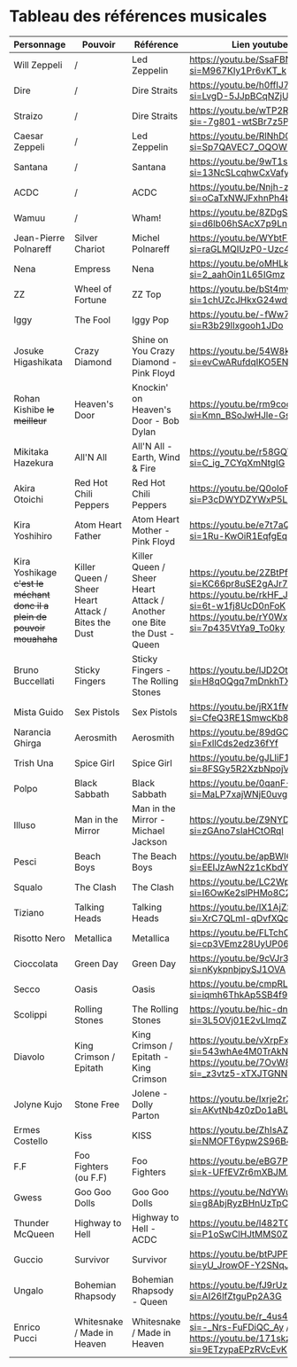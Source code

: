 # Tableau des références musicales

| Personnage    | Pouvoir   | Référence  | Lien youtube  | Partie |
|------------|------------|------------|------------|------------|
| Will Zeppeli  | /  | Led Zeppelin  | https://youtu.be/SsaFBNvhceA?si=M967KIy1Pr6vKT_k | partie 1  |                             
|  Dire  |  /  |  Dire Straits  | https://youtu.be/h0ffIJ7ZO4U?si=LvgD-5JJpBCqNZjU | partie 1 |
|  Straizo  |  /  |  Dire Straits  | https://youtu.be/wTP2RUD_cL0?si=-7g801-wtSBr7z5P | partie 1 |
|  Caesar Zeppeli |  /  |  Led Zeppelin  | https://youtu.be/RlNhD0oS5pk?si=Sp7QAVEC7_OQOW5b |partie 2|
|  Santana  |  /  |  Santana  | https://youtu.be/9wT1s96JIb0?si=13NcSLcqhwCxVafy | partie 2 |
|  ACDC  |  /  |  ACDC  | https://youtu.be/Nnjh-zp6pP4?si=oCaTxNWJFxhnPh4b | partie 2 |
|  Wamuu  |  /  |  Wham!  | https://youtu.be/8ZDgSsTYlew?si=d6lb06hSAcX7p9Ln | partie 2 |
|  Jean-Pierre Polnareff  |  Silver Chariot  |  Michel Polnareff  | https://youtu.be/WYbtFYFqn0E?si=raGLMQIUzP0-Uzc4 | partie 3 |
|  Nena  |  Empress  |  Nena  | https://youtu.be/oMHLkcc9I9c?si=2_aahOin1L65IGmz | partie 3|
|  ZZ  |  Wheel of Fortune  |  ZZ Top  | https://youtu.be/bSt4myecN_c?si=1chUZcJHkxG24wdw | partie 3 |
|  Iggy  |  The Fool  |  Iggy Pop  | https://youtu.be/-fWw7FE9tTo?si=R3b29lIxgooh1JDo | partie 3 |
|  Josuke Higashikata  |  Crazy Diamond  |  Shine on You Crazy Diamond - Pink Floyd  | https://youtu.be/54W8kktFE_o?si=evCwARufdqIKO5EN | partie 4 |
|  Rohan Kishibe ~~le meilleur~~  |  Heaven's Door  |  Knockin' on Heaven's Door - Bob Dylan  | https://youtu.be/rm9coqlk8fY?si=Kmn_BSoJwHJle-Gs | partie 4 |
|  Mikitaka Hazekura  |  All'N All  |  All'N All - Earth, Wind & Fire  | https://youtu.be/r58GQYFZeLE?si=C_ig_7CYqXmNtgIG | partie 4 |
|  Akira Otoichi  |  Red Hot Chili Peppers  |  Red Hot Chili Peppers  | https://youtu.be/Q0oIoR9mLwc?si=P3cDWYDZYWxP5LZf | partie 4 |
|  Kira Yoshihiro  |  Atom Heart Father  | Atom Heart Mother - Pink Floyd  | https://youtu.be/e7t7aQLcik0?si=1Ru-KwOiR1EqfgEq | partie 4 |
|  Kira Yoshikage ~~c'est le méchant donc il a plein de pouvoir mouahaha~~  | Killer Queen / Sheer Heart Attack / Bites the Dust  |  Killer Queen / Sheer Heart Attack / Another one Bite the Dust - Queen  | https://youtu.be/2ZBtPf7FOoM?si=KC66pr8uSE2gAJr7 / https://youtu.be/rkHF_JMnB8o?si=6t-w1fj8UcD0nFoK / https://youtu.be/rY0WxgSXdEE?si=7p435VtYa9_To0ky | partie 4 |
|  Bruno Buccellati  |  Sticky Fingers  | Sticky Fingers - The Rolling Stones  | https://youtu.be/lJD2OtTaywo?si=H8qOQgq7mDnkhTXK | partie 5 |
|  Mista Guido  |  Sex Pistols  |  Sex Pistols  | https://youtu.be/jRX1fM0vg8E?si=CfeQ3RE1SmwcKb8T | partie 5 |
|  Narancia Ghirga  |  Aerosmith  |  Aerosmith  | https://youtu.be/89dGC8de0CA?si=FxllCds2edz36fYf | partie 5 |
|  Trish Una  |  Spice Girl  |  Spice Girl  | https://youtu.be/gJLIiF15wjQ?si=8FSGy5R2XzbNpojV | partie 5 |
|  Polpo  |  Black Sabbath  |  Black Sabbath  | https://youtu.be/0qanF-91aJo?si=MaLP7xajWNjE0uvg | partie 5 |
|  Illuso  |  Man in the Mirror  |  Man in the Mirror - Michael Jackson  | https://youtu.be/Z9NYDgbKsBE?si=zGAno7sIaHCtORql | partie 5 |
|  Pesci  |  Beach Boys  |  The Beach Boys  | https://youtu.be/apBWI6xrbLY?si=EEIJzAwN2z1cKbdY | partie 5 |
|  Squalo  |  The Clash  |  The Clash  | https://youtu.be/LC2WpBcdM_A?si=I6OwKe2slPHMo8C2 | partie 5 |
|  Tiziano  |  Talking Heads  |  Talking Heads  | https://youtu.be/lX1AjZSYpeM?si=XrC7QLml-qDvfXQc | partie 5 |
|  Risotto Nero  |  Metallica  |  Metallica  | https://youtu.be/FLTchCiC0T0?si=cp3VEmz28UyUP06N | partie 5 |
|  Cioccolata  |  Green Day  |  Green Day  | https://youtu.be/9cVJr3eQfXc?si=nKykpnbjpySJ1OVA | partie 5 |
|  Secco  |  Oasis  |  Oasis  | https://youtu.be/cmpRLQZkTb8?si=iqmh6ThkAp5SB4f9 | partie 5 |
|  Scolippi  |  Rolling Stones  |  The Rolling Stones  | https://youtu.be/hic-dnps6MU?si=3L5OVj01E2vLlmqZ | partie 5 |
|  Diavolo  |  King Crimson / Epitath  |  King Crimson / Epitath - King Crimson  | https://youtu.be/vXrpFxHfppI?si=543whAe4M0TrAkN3 / https://youtu.be/7OvW8Z7kiws?si=_z3vtz5-xTXJTGNN | partie 5 |
|  Jolyne Kujo  |  Stone Free  |  Jolene - Dolly Parton  | https://youtu.be/Ixrje2rXLMA?si=AKvtNb4z0zDo1aBU | partie 6 |
|  Ermes Costello  |  Kiss  |  KISS  | https://youtu.be/ZhIsAZO5gl0?si=NMOFT6ypw2S96B4I | partie 6 |
|  F.F  |  Foo Fighters (ou F.F)  |  Foo Fighters  | https://youtu.be/eBG7P-K-r1Y?si=k-UFfEVZr6mXBJM_ | partie 6 |
|  Gwess  |  Goo Goo Dolls  |  Goo Goo Dolls  | https://youtu.be/NdYWuo9OFAw?si=g8AbjRyzBHnUzTpC | partie 6 |
|  Thunder McQueen  |  Highway to Hell  |  Highway to Hell - ACDC  | https://youtu.be/l482T0yNkeo?si=P1oSwClHJtMMS0Zh | partie 6 |
|  Guccio  |  Survivor  |  Survivor  | https://youtu.be/btPJPFnesV4?si=yU_JrowOF-Y2SNqJ | partie 6 |
|  Ungalo  |  Bohemian Rhapsody  |  Bohemian Rhapsody - Queen  | https://youtu.be/fJ9rUzIMcZQ?si=AI26lfZtguPp2A3G | partie 6 |
|  Enrico Pucci  |  Whitesnake / Made in Heaven  |  Whitesnake / Made in Heaven  | https://youtu.be/r_4us480K9M?si=-_Nrs-FuFDiQC_Ay / https://youtu.be/171skzi5BKc?si=9ETzypaEPzRVcEvK | partie 6 |
